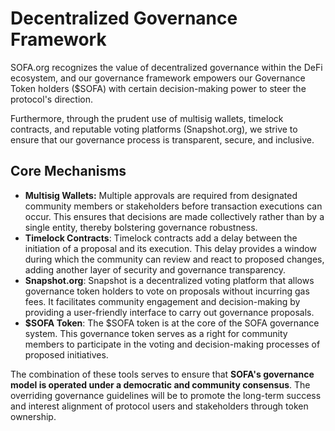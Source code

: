 # Decentralized Governance Framework

SOFA.org recognizes the value of decentralized governance within the DeFi ecosystem, and our governance framework empowers our Governance Token holders ($SOFA) with certain decision-making power to steer the protocol's direction.

Furthermore, through the prudent use of multisig wallets, timelock contracts, and reputable voting platforms (Snapshot.org), we strive to ensure that our governance process is transparent, secure, and inclusive.

## Core Mechanisms

- **Multisig Wallets:**  Multiple approvals are required from designated community members or stakeholders before transaction executions can occur.  This ensures that decisions are made collectively rather than by a single entity, thereby bolstering governance robustness.
- **Timelock Contracts**:  Timelock contracts add a delay between the initiation of a proposal and its execution.  This delay provides a window during which the community can review and react to proposed changes, adding another layer of security and governance transparency.
- **Snapshot.org**:  Snapshot is a decentralized voting platform that allows governance token holders to vote on proposals without incurring gas fees.  It facilitates community engagement and decision-making by providing a user-friendly interface to carry out governance proposals.
- **$SOFA Token**:  The $SOFA token is at the core of the SOFA governance system.  This governance token serves as a right for community members to participate in the voting and decision-making processes of proposed initiatives.

The combination of these tools serves to ensure that **SOFA's governance model is operated under a democratic and community consensus**.  The overriding governance guidelines will be to promote the long-term success and interest alignment of protocol users and stakeholders through token ownership.


